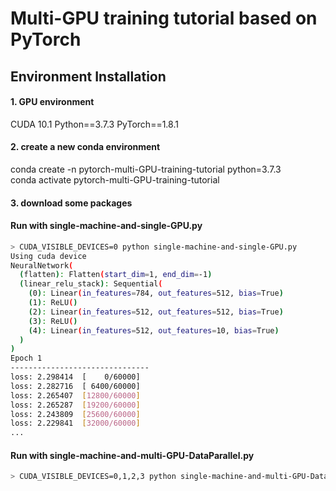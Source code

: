 # Multi-GPU training tutorial based on PyTorch

## Environment Installation

#### 1. GPU environment
CUDA 10.1
Python==3.7.3
PyTorch==1.8.1


#### 2. create a new conda environment
conda create -n pytorch-multi-GPU-training-tutorial python=3.7.3\
conda activate pytorch-multi-GPU-training-tutorial

#### 3. download some packages



#### Run with single-machine-and-single-GPU.py
```bash
> CUDA_VISIBLE_DEVICES=0 python single-machine-and-single-GPU.py
Using cuda device
NeuralNetwork(
  (flatten): Flatten(start_dim=1, end_dim=-1)
  (linear_relu_stack): Sequential(
    (0): Linear(in_features=784, out_features=512, bias=True)
    (1): ReLU()
    (2): Linear(in_features=512, out_features=512, bias=True)
    (3): ReLU()
    (4): Linear(in_features=512, out_features=10, bias=True)
  )
)
Epoch 1
-------------------------------
loss: 2.298414  [    0/60000]
loss: 2.282716  [ 6400/60000]
loss: 2.265407  [12800/60000]
loss: 2.265287  [19200/60000]
loss: 2.243809  [25600/60000]
loss: 2.229841  [32000/60000]
...
```

#### Run with single-machine-and-multi-GPU-DataParallel.py
```bash
> CUDA_VISIBLE_DEVICES=0,1,2,3 python single-machine-and-multi-GPU-DataParallel.py


```
